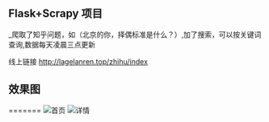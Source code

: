 ## Flask+Scrapy 项目

_爬取了知乎问题，如（北京的你，择偶标准是什么？）,加了搜索，可以按关键词查询,数据每天凌晨三点更新


线上链接 http://lagelanren.top/zhihu/index


## 效果图

=======
![首页](https://github.com/haogegeya/Fivetwozero/blob/master/static/image/Screenshot_2020-07-15-18-36-59-462_%E7%99%BE%E5%BA%A6.png)
![详情](https://github.com/haogegeya/Fivetwozero/blob/master/static/image/Screenshot_2020-07-15-18-37-24-696_%E7%99%BE%E5%BA%A6.png)
